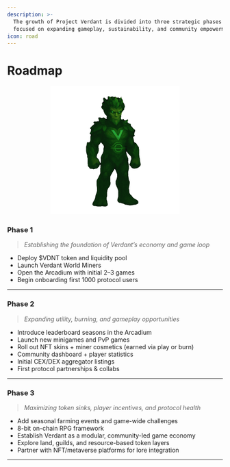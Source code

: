 ```yaml
---
description: >-
  The growth of Project Verdant is divided into three strategic phases — each
  focused on expanding gameplay, sustainability, and community empowerment.
icon: road
---
```


# Roadmap

<div align="center"><figure><img src="../.gitbook/assets/vex gif.gif" alt="" width="300"><figcaption></figcaption></figure></div>

### **Phase 1**&#x20;

> _Establishing the foundation of Verdant’s economy and game loop_

* Deploy $VDNT token and liquidity pool
* Launch Verdant World Miners
* Open the Arcadium with initial 2–3 games
* Begin onboarding first 1000 protocol users

***

### **Phase 2**&#x20;

> _Expanding utility, burning, and gameplay opportunities_

* Introduce leaderboard seasons in the Arcadium
* Launch new minigames and PvP games
* Roll out NFT skins + miner cosmetics (earned via play or burn)
* Community dashboard + player statistics
* Initial CEX/DEX aggregator listings
* First protocol partnerships & collabs

***

### **Phase 3**&#x20;

> _Maximizing token sinks, player incentives, and protocol health_

* Add seasonal farming events and game-wide challenges
* 8-bit on-chain RPG framework
* Establish Verdant as a modular, community-led game economy
* Explore land, guilds, and resource-based token layers
* Partner with NFT/metaverse platforms for lore integration

***
